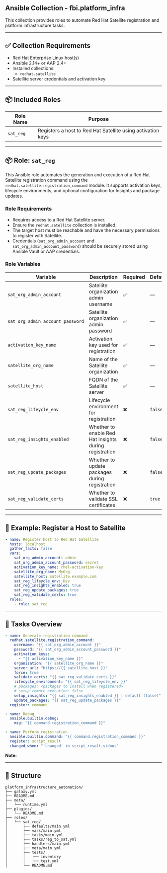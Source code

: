 ## Ansible Collection - fbi.platform_infra

This collection provides roles to automate Red Hat Satellite registration and platform infrastructure tasks.

---

## ✅ Collection Requirements

- Red Hat Enterprise Linux host(s)
- Ansible 2.14+ or AAP 2.4+
- Installed collections:
  - `redhat.satellite`
- Satellite server credentials and activation key

---

## 📦 Included Roles

| Role Name   | Purpose                                                      |
|-------------|--------------------------------------------------------------|
| `sat_reg`   | Registers a host to Red Hat Satellite using activation keys  |

---

## 📦 Role: `sat_reg`

This Ansible role automates the generation and execution of a Red Hat Satellite registration command using the `redhat.satellite.registration_command` module. It supports activation keys, lifecycle environments, and optional configuration for Insights and package updates.

### Role Requirements

- Requires access to a Red Hat Satellite server.
- Ensure the `redhat.satellite` collection is installed.
- The target host must be reachable and have the necessary permissions to register with Satellite.
- Credentials (`sat_org_admin_account` and `sat_org_admin_account_password`) should be securely stored using Ansible Vault or AAP credentials.

### Role Variables

| Variable                        | Description                                                                 | Required | Default |
|----------------------------------|-----------------------------------------------------------------------------|----------|---------|
| `sat_org_admin_account`          | Satellite organization admin username                                       | ✅       | —       |
| `sat_org_admin_account_password` | Satellite organization admin password                                       | ✅       | —       |
| `activation_key_name`            | Activation key used for registration                                        | ✅       | —       |
| `satellite_org_name`             | Name of the Satellite organization                                          | ✅       | —       |
| `satellite_host`                 | FQDN of the Satellite server                                                | ✅       | —       |
| `sat_reg_lifeycle_env`           | Lifecycle environment for registration                                      | ❌       | `false` |
| `sat_reg_insights_enabled`       | Whether to enable Red Hat Insights during registration                      | ❌       | `false` |
| `sat_reg_update_packages`        | Whether to update packages during registration                              | ❌       | `false` |
| `sat_reg_validate_certs`         | Whether to validate SSL certificates                                        | ❌       | `true`  |

---

## 🚀 Example: Register a Host to Satellite

```yaml
- name: Register host to Red Hat Satellite
  hosts: localhost
  gather_facts: false
  vars:
    sat_org_admin_account: admin
    sat_org_admin_account_password: secret
    activation_key_name: rhel-activation-key
    satellite_org_name: MyOrg
    satellite_host: satellite.example.com
    sat_reg_lifeycle_env: Dev
    sat_reg_insights_enabled: true
    sat_reg_update_packages: true
    sat_reg_validate_certs: true
  roles:
    - role: sat_reg
```

---

## 🔧 Tasks Overview

```yaml
- name: Generate registration command
  redhat.satellite.registration_command:
    username: "{{ sat_org_admin_account }}"
    password: "{{ sat_org_admin_account_password }}"
    activation_keys:
      - "{{ activation_key_name }}"
    organization: "{{ satellite_org_name }}"
    server_url: "https://{{ satellite_host }}"
    force: true
    validate_certs: "{{ sat_reg_validate_certs }}"
    lifecycle_environment: "{{ sat_reg_lifeycle_env }}"
    # packages: <packages to install when registered>
    # setup_remote_execution: false
    setup_insights: "{{ sat_reg_insights_enabled }} | default (false)"
    update_packages: "{{ sat_reg_update_packages }}"
  register: command

- name: Debug
  ansible.builtin.debug:
    msg: "{{ command.registration_command }}"

- name: Perform registration
  ansible.builtin.command: "{{ command.registration_command }}"
  register: script_result
  changed_when: "'changed' in script_result.stdout"
```

**Note:**  


---

## 📁 Structure

```
platform_infrastructure_automation/
├── galaxy.yml
├── README.md
├── meta/
│   └── runtime.yml
├── plugins/
│   └── README.md
├── roles/
│   └── sat_reg/
│       ├── defaults/main.yml
│       ├── vars/main.yml
│       ├── tasks/main.yml
│       ├── tasks/reg_to_sat.yml
│       ├── handlers/main.yml
│       ├── meta/main.yml
│       ├── tests/
│       │   ├── inventory
│       │   └── test.yml
│       └── README.md
```